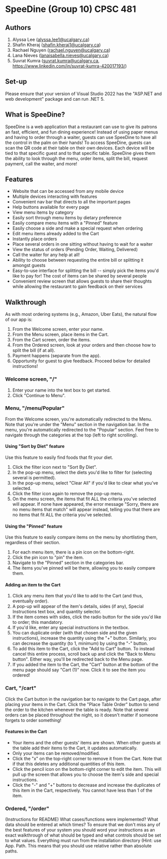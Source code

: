 # SpeeDine (Group 10) CPSC 481

## Authors
1. Alyssa Lee (alyssa.lee1@ucalgary.ca)
2. Shafin Kheraj (shafin.kheraj1@ucalgary.ca)
3. Rachael Nguyen (rachael.nguyen@ucalgary.ca)
4. Lana Nieves (lanaisabella.nieves@ucalgary.ca)
5. Suvrat Kumra (suvrat.kumra@ucalgary.ca, https://www.linkedin.com/in/suvrat-kumra-420017193/)

## Set-up
Please ensure that your version of Visual Studio 2022 has the "ASP.NET and web development" package and can run .NET 5.

## What is SpeeDine?
SpeeDine is a web application that a restaurant can use to give its patrons an fast, efficient, and fun dining experience! Instead of using paper menus and having to order through a waiter, guests can use SpeeDine to have all the control in the palm on their hands! To access SpeeDine, guests can scan the QR code at their table on their own devices. Each device will be tied to that specific guest and to that specific table. SpeeDine gives them the ability to look through the menu, order items, split the bill, request payment, call the waiter, and more! 

## Features
- Website that can be accessed from any mobile device
- Multiple devices interacting with features 
- Convenient nav bar that directs to all the important pages
- Help buttons available for every page
- View menu items by category
- Easily sort through menu items by dietary preference
- Easily compare menu items with a "Pinned" feature
- Easily choose a side and make a special request when ordering
- Edit menu items already added to the Cart
- Instantly place orders
- Place several orders in one sitting without having to wait for a waiter
- View the status of orders (Pending Order, Waiting, Delivered)
- Call the waiter for any help at all!
- Ability to choose between requesting the entire bill or splitting it amongst guests
- Easy-to-use interface for splitting the bill -- simply pick the items you'd like to pay for! The cost of items can be shared by several people
- Convenient review screen that allows guests to share their thoughts while allowing the restaurant to gain feedback on their services

## Walkthrough
As with most ordering systems (e.g., Amazon, Uber Eats), the natural flow of our app is:
1. From the Welcome screen, enter your name.
2. From the Menu screen, place items in the Cart.
3. From the Cart screen, order the items.
4. From the Ordered screen, look at your orders and then choose how to split the bill (if at all).
5. Payment happens (separate from the app).
6. Opportunity for guest to give feedback.
Proceed below for detailed instructions!

### Welcome screen, "/"
1. Enter your name into the text box to get started.
2. Click "Continue to Menu".

### Menu, "/menu/Popular"
From the Welcome screen, you're automatically redirected to the Menu. Note that you're under the "Menu" section in the navigation bar.
In the menu, you're automatically redirected to the "Popular" section. Feel free to navigate through the categories at the top (left to right scrolling).
#### Using "Sort by Diet" feature
Use this feature to easily find foods that fit your diet.
1. Click the filter icon next to "Sort By Diet".
2. In the pop-up menu, select the diets you'd like to filter for (selecting several is permitted).
3. In the pop-up menu, select "Clear All" if you'd like to clear what you've selected.
4. Click the filter icon again to remove the pop-up menu.
5. On the menu screen, the items that fit ALL the criteria you've selected will appear. If none have appeared, the error message "Sorry, there are no menu items that match" will appear instead, telling you that there are no items that fit ALL the criteria you've selected.
#### Using the "Pinned" feature
Use this feature to easily compare items on the menu by shortlisting them, regardless of their section. 
1. For each menu item, there is a pin icon on the bottom-right. 
2. Click the pin icon to "pin" the item.
3. Navigate to the "Pinned" section in the categories bar. 
4. The items you've pinned will be there, allowing you to easily compare them.
#### Adding an item to the Cart
1. Click any menu item that you'd like to add to the Cart (and thus, eventually order).
2. A pop-up will appear of the item's details, sides (if any), Special Instructions text box, and quantity selector.
3. If the item comes with sides, click the radio button for the side you'd like to order; this mandatory.
4. If you'd like, enter any special instructions in the textbox.
5. You can duplicate order (with that chosen side and the given instructions), increase the quantity using the "+" button. Similarly, you can decrease the quantity (to 1, minimum) by using the "-" button. 
6. To add this item to the Cart, click the "Add to Cart" button. To instead cancel this entire process, scroll back up and click the "Back to Menu button". Either way, you'll be redirected back to the Menu page.
8. If you added the item to the Cart, the "Cart" button at the bottom of the menu page should say "Cart (1)" now. Click it to see the item you ordered!

### Cart, "/cart"
Click the Cart button in the navigation bar to navigate to the Cart page, after placing your items in the Cart.
Click the "Place Table Order" button to send the order to the kitchen whenever the table is ready. Note that several orders can be placed throughout the night, so it doesn't matter if someone forgets to order something!
#### Features in the Cart
- Your items and the other guests' items are shown. When other guests at the table add their items to the Cart, it updates automatically.
- Only your items can be removed/modified.
- Click the "x" on the top-right corner to remove it from the Cart. Note that if that this deletes any additional quantities of this item.
- Click the pencil icon on the bottom-right corner to edit the item. This will pull up the screen that allows you to choose the item's side and special instructions.
- Click the "-" and "+" buttons to decrease and increase the duplicates of this item in the Cart, respectively. You cannot have less than 1 of the item.

### Ordered, "/order"

(Instructions for README)
What cases/functions were implemented? What data should be entered at which times? To ensure that we don't miss any of the best features of your system you should word your instructions as an exact walkthrough of what should be typed and what controls should be set to what values. Everything must run from the installation directory (Hint: use App. Path. This means that you should use relative rather than absolute paths.
